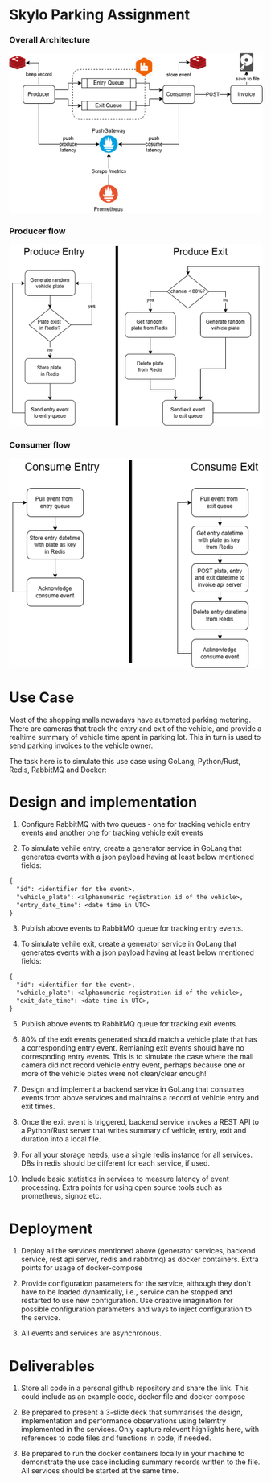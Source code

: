 # Skylo Parking Assignment

### Overall Architecture
![](images/architecture.png)

### Producer flow
![](images/producer.png)

### Consumer flow
![](images/consumer.png)

# Use Case
Most of the shopping malls nowadays have automated parking metering. There are cameras that track the entry and exit of the vehicle, and provide a realtime summary of vehicle time spent in parking lot. This in turn is used to send parking invoices to the vehicle owner.


The task here is to simulate this use case using GoLang, Python/Rust, Redis, RabbitMQ and Docker:


# Design and implementation

1. Configure RabbitMQ with two queues - one for tracking vehicle entry events and another one for tracking vehicle exit events

2. To simulate vehile entry, create a generator service in GoLang that generates events with a json payload having at least below mentioned fields:
  ```
  {
    "id": <identifier for the event>,
    "vehicle_plate": <alphanumeric registration id of the vehicle>,
    "entry_date_time": <date time in UTC>
  }
  ```

3. Publish above events to RabbitMQ queue for tracking entry events.

4. To simulate vehile exit, create a generator service in GoLang that generates events with a json payload having at least below mentioned fields:
  ```
  {
    "id": <identifier for the event>,
    "vehicle_plate": <alphanumeric registration id of the vehicle>,
    "exit_date_time": <date time in UTC>,
  }
  ```

5. Publish above events to RabbitMQ queue for tracking exit events.

6. 80% of the exit events generated should match a vehicle plate that has a corresponding entry event. Remianing exit events should have no correspnding entry events. This is to simulate the case where the mall camera did not record vehicle entry event, perhaps because one or more of the vehicle plates were not clean/clear enough!

7. Design and implement a backend service in GoLang that consumes events from above services and maintains a record of vehicle entry and exit times.

8. Once the exit event is triggered, backend service invokes a REST API to a Python/Rust server that writes summary of vehicle, entry, exit and duration into a local file.

9. For all your storage needs, use a single redis instance for all services. DBs in redis should be different for each service, if used.

10. Include basic statistics in services to measure latency of event processing. Extra points for using open source tools such as prometheus, signoz etc.

# Deployment

1. Deploy all the services mentioned above (generator services, backend service, rest api server, redis and rabbitmq) as docker containers. Extra points for usage of docker-compose

2. Provide configuration parameters for the service, although they don't have to be loaded dynamically, i.e., service can be stopped and restarted to use new configuration. Use creative imagination for possible configuration parameters and ways to inject configuration to the service.

3. All events and services are asynchronous.

# Deliverables

1. Store all code in a personal github repository and share the link. This could include as an example code, docker file and docker compose

2. Be prepared to present a 3-slide deck that summarises the design, implementation and performance observations using telemtry implemented in the services. Only capture relevent highlights here, with references to code files and functions in code, if needed.

3. Be prepared to run the docker containers locally in your machine to demonstrate the use case including summary records written to the file. All services should be started at the same time.

